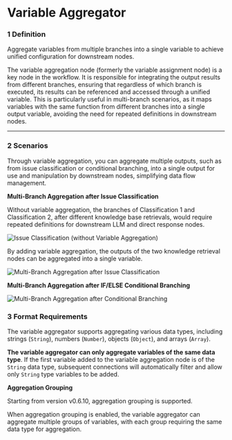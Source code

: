 # Variable Aggregator

### 1 Definition

Aggregate variables from multiple branches into a single variable to achieve unified configuration for downstream nodes.

The variable aggregation node (formerly the variable assignment node) is a key node in the workflow. It is responsible for integrating the output results from different branches, ensuring that regardless of which branch is executed, its results can be referenced and accessed through a unified variable. This is particularly useful in multi-branch scenarios, as it maps variables with the same function from different branches into a single output variable, avoiding the need for repeated definitions in downstream nodes.

***

### 2 Scenarios

Through variable aggregation, you can aggregate multiple outputs, such as from issue classification or conditional branching, into a single output for use and manipulation by downstream nodes, simplifying data flow management.

**Multi-Branch Aggregation after Issue Classification**

Without variable aggregation, the branches of Classification 1 and Classification 2, after different knowledge base retrievals, would require repeated definitions for downstream LLM and direct response nodes.

![Issue Classification (without Variable Aggregation)](https://assets-docs.dify.ai/dify-enterprise-mintlify/en/guides/workflow/node/7a7c91663c3799ce9d056b013d5df29c.png)

By adding variable aggregation, the outputs of the two knowledge retrieval nodes can be aggregated into a single variable.

![Multi-Branch Aggregation after Issue Classification](https://assets-docs.dify.ai/dify-enterprise-mintlify/en/guides/workflow/node/2b1694936fdab4843f5edc3f2fd1e79a.png)

**Multi-Branch Aggregation after IF/ELSE Conditional Branching**

![Multi-Branch Aggregation after Conditional Branching](https://assets-docs.dify.ai/dify-enterprise-mintlify/en/guides/workflow/node/ff0e5774a3eccc8a04c310ab9bae25e7.png)

### 3 Format Requirements

The variable aggregator supports aggregating various data types, including strings (`String`), numbers (`Number`), objects (`Object`), and arrays (`Array`).

**The variable aggregator can only aggregate variables of the same data type**. If the first variable added to the variable aggregation node is of the `String` data type, subsequent connections will automatically filter and allow only `String` type variables to be added.

**Aggregation Grouping**

Starting from version v0.6.10, aggregation grouping is supported.

When aggregation grouping is enabled, the variable aggregator can aggregate multiple groups of variables, with each group requiring the same data type for aggregation.
